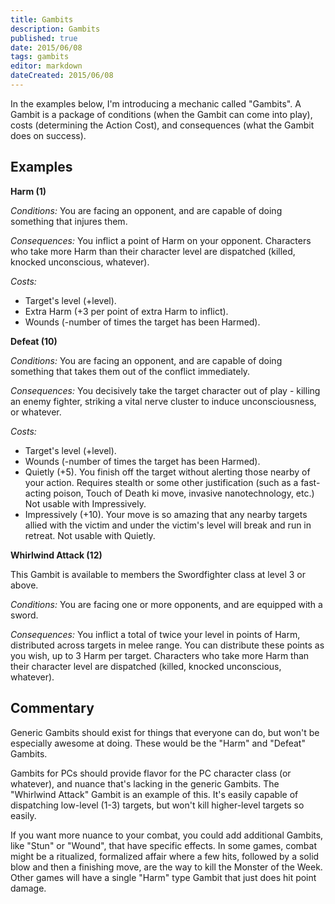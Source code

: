```yaml
---
title: Gambits
description: Gambits
published: true
date: 2015/06/08
tags: gambits
editor: markdown
dateCreated: 2015/06/08
---
```


In the examples below, I'm introducing a mechanic called "Gambits". A Gambit is a package of conditions (when the Gambit can come into play), costs (determining the Action Cost), and consequences (what the Gambit does on success).

<!-- more -->

Examples
--------

**Harm (1)**

*Conditions:* You are facing an opponent, and are capable of doing something that injures them.

*Consequences:* You inflict a point of Harm on your opponent. Characters who take more Harm than their character level are dispatched (killed, knocked unconscious, whatever).

*Costs:*

* Target's level (+level).
* Extra Harm (+3 per point of extra Harm to inflict).
* Wounds (-number of times the target has been Harmed).

**Defeat (10)**

*Conditions:* You are facing an opponent, and are capable of doing something that takes them out of the conflict immediately.

*Consequences:* You decisively take the target character out of play - killing an enemy fighter, striking a vital nerve cluster to induce unconsciousness, or whatever.

*Costs:*

* Target's level (+level).
* Wounds (-number of times the target has been Harmed).
* Quietly (+5). You finish off the target without alerting those nearby of your action. Requires stealth or some other justification (such as a fast-acting poison, Touch of Death ki move, invasive nanotechnology, etc.) Not usable with Impressively.
* Impressively (+10). Your move is so amazing that any nearby targets allied with the victim and under the victim's level will break and run in retreat. Not usable with Quietly.

**Whirlwind Attack (12)**

This Gambit is available to members the Swordfighter class at level 3 or above.

*Conditions:* You are facing one or more opponents, and are equipped with a sword.

*Consequences:* You inflict a total of twice your level in points of Harm, distributed across targets in melee range. You can distribute these points as you wish, up to 3 Harm per target. Characters who take more Harm than their character level are dispatched (killed, knocked unconscious, whatever).

Commentary
----------

Generic Gambits should exist for things that everyone can do, but won't be especially awesome at doing. These would be the "Harm" and "Defeat" Gambits.

Gambits for PCs should provide flavor for the PC character class (or whatever), and nuance that's lacking in the generic Gambits. The "Whirlwind Attack" Gambit is an example of this. It's easily capable of dispatching low-level (1-3) targets, but won't kill higher-level targets so easily.

If you want more nuance to your combat, you could add additional Gambits, like "Stun" or "Wound", that have specific effects. In some games, combat might be a ritualized, formalized affair where a few hits, followed by a solid blow and then a finishing move, are the way to kill the Monster of the Week. Other games will have a single "Harm" type Gambit that just does hit point damage.
